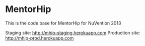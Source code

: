 # MentorHip 
This is the code base for MentorHip for NuVention 2013

Staging site: http://mhip-staging.herokuapp.com
Production site: http://mhip-prod.herokuapp.com